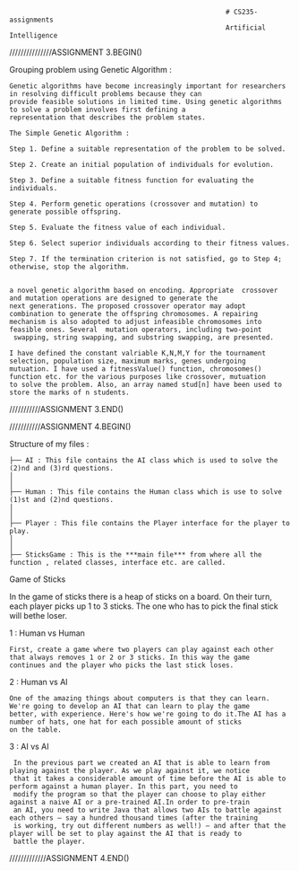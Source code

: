                                                           # CS235-assignments
                                                          Artificial Intelligence
///////////////ASSIGNMENT 3.BEGIN()

Grouping problem using Genetic Algorithm :

	Genetic algorithms have become increasingly important for researchers in resolving difficult problems because they can 
	provide feasible solutions in limited time. Using genetic algorithms to solve a problem involves first defining a 
	representation that describes the problem states.

	The Simple Genetic Algorithm : 

	Step 1. Define a suitable representation of the problem to be solved.

	Step 2. Create an initial population of individuals for evolution.

	Step 3. Define a suitable fitness function for evaluating the individuals.

	Step 4. Perform genetic operations (crossover and mutation) to generate possible offspring.

	Step 5. Evaluate the fitness value of each individual.

	Step 6. Select superior individuals according to their fitness values.

	Step 7. If the termination criterion is not satisfied, go to Step 4; otherwise, stop the algorithm.


	a novel genetic algorithm based on encoding. Appropriate  crossover and mutation operations are designed to generate the 
	next generations. The proposed crossover operator may adopt combination to generate the offspring chromosomes. A repairing 
	mechanism is also adopted to adjust infeasible chromosomes into feasible ones. Several  mutation operators, including two-point
	 swapping, string swapping, and substring swapping, are presented. 

	I have defined the constant valriable K,N,M,Y for the tournament selection, population size, maximum marks, genes undergoing 
	mutuation. I have used a fitnessValue() function, chromosomes() function etc. for the various purposes like crossover, mutuation
	to solve the problem. Also, an array named stud[n] have been used to store the marks of n students.


///////////ASSIGNMENT 3.END()




///////////ASSIGNMENT 4.BEGIN()


Structure of my files :
	
	├── AI : This file contains the AI class which is used to solve the (2)nd and (3)rd questions.
	│   
	│   
	├── Human : This file contains the Human class which is use to solve (1)st and (2)nd questions.
	│   
	│   
	├── Player : This file contains the Player interface for the player to play.
	│  
	│   
	├── SticksGame : This is the ***main file*** from where all the function , related classes, interface etc. are called.


Game of Sticks

In the game of sticks there is a heap of sticks on a board. On their turn, each player picks up 1 to 3 sticks. The one who has to 
pick the final stick will bethe loser. 

1 : Human vs Human

	First, create a game where two players can play against each other that always removes 1 or 2 or 3 sticks. In this way the game 
	continues and the player who picks the last stick loses.

2 : Human vs AI

	One of the amazing things about computers is that they can learn. We're going to develop an AI that can learn to play the game 
	better, with experience. Here's how we're going to do it.The AI has a number of hats, one hat for each possible amount of sticks 
	on the table. 

3 : AI vs AI

	 In the previous part we created an AI that is able to learn from playing against the player. As we play against it, we notice 
	 that it takes a considerable amount of time before the AI is able to perform against a human player. In this part, you need to 
	 modify the program so that the player can choose to play either against a naive AI or a pre-trained AI.In order to pre-train 
	 an AI, you need to write Java that allows two AIs to battle against each others – say a hundred thousand times (after the training 
	 is working, try out different numbers as well!) – and after that the player will be set to play against the AI that is ready to
	 battle the player. 


/////////////ASSIGNMENT 4.END()

